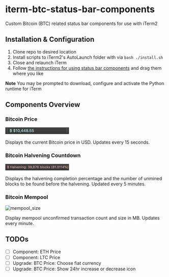 # iterm-btc-status-bar-components
Custom Bitcoin (BTC) related status bar components for use with iTerm2

## Installation & Configuration
1. Clone repo to desired location
2. Install scripts to iTerm2's AutoLaunch folder with via `bash ./install.sh`
3. Close and relaunch iTerm
4. Follow [the instructions for using status bar components](https://www.iterm2.com/3.3/documentation-status-bar.html) and drag them where you like

**Note** You may be prompted to download, configure and activate the Python runtime for iTerm


## Components Overview

### Bitcoin Price
![btc_price](screenshots/btc_price.png)

Displays the current Bitcoin price in USD. Updates every 15 seconds.

### Bitcoin Halvening Countdown
![btc_halvening](screenshots/btc_halvening.png)

Displays the halvening completion percentage and the number of unmined blocks to be found before the halvening.  Updated every 5 minutes.

### Bitcoin Mempool
![mempool_size](screenshots/btc_mempool'.png)

Display mempool unconfirmed transaction count and size in MB. Updates every minute.


## TODOs
- [ ] Component: ETH Price
- [ ] Component: LTC Price
- [ ] Upgrade: BTC Price: Choose fiat currency
- [ ] Upgrade: BTC Price: Show 24hr increase or decrease icon

